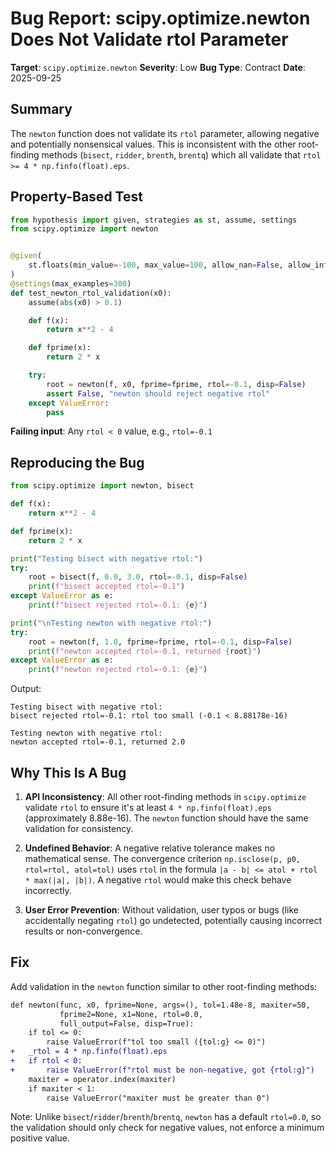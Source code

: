 # Bug Report: scipy.optimize.newton Does Not Validate rtol Parameter

**Target**: `scipy.optimize.newton`
**Severity**: Low
**Bug Type**: Contract
**Date**: 2025-09-25

## Summary

The `newton` function does not validate its `rtol` parameter, allowing negative and potentially nonsensical values. This is inconsistent with the other root-finding methods (`bisect`, `ridder`, `brenth`, `brentq`) which all validate that `rtol >= 4 * np.finfo(float).eps`.

## Property-Based Test

```python
from hypothesis import given, strategies as st, assume, settings
from scipy.optimize import newton


@given(
    st.floats(min_value=-100, max_value=100, allow_nan=False, allow_infinity=False),
)
@settings(max_examples=300)
def test_newton_rtol_validation(x0):
    assume(abs(x0) > 0.1)

    def f(x):
        return x**2 - 4

    def fprime(x):
        return 2 * x

    try:
        root = newton(f, x0, fprime=fprime, rtol=-0.1, disp=False)
        assert False, "newton should reject negative rtol"
    except ValueError:
        pass
```

**Failing input**: Any `rtol < 0` value, e.g., `rtol=-0.1`

## Reproducing the Bug

```python
from scipy.optimize import newton, bisect

def f(x):
    return x**2 - 4

def fprime(x):
    return 2 * x

print("Testing bisect with negative rtol:")
try:
    root = bisect(f, 0.0, 3.0, rtol=-0.1, disp=False)
    print(f"bisect accepted rtol=-0.1")
except ValueError as e:
    print(f"bisect rejected rtol=-0.1: {e}")

print("\nTesting newton with negative rtol:")
try:
    root = newton(f, 1.0, fprime=fprime, rtol=-0.1, disp=False)
    print(f"newton accepted rtol=-0.1, returned {root}")
except ValueError as e:
    print(f"newton rejected rtol=-0.1: {e}")
```

Output:
```
Testing bisect with negative rtol:
bisect rejected rtol=-0.1: rtol too small (-0.1 < 8.88178e-16)

Testing newton with negative rtol:
newton accepted rtol=-0.1, returned 2.0
```

## Why This Is A Bug

1. **API Inconsistency**: All other root-finding methods in `scipy.optimize` validate `rtol` to ensure it's at least `4 * np.finfo(float).eps` (approximately 8.88e-16). The `newton` function should have the same validation for consistency.

2. **Undefined Behavior**: A negative relative tolerance makes no mathematical sense. The convergence criterion `np.isclose(p, p0, rtol=rtol, atol=tol)` uses `rtol` in the formula `|a - b| <= atol + rtol * max(|a|, |b|)`. A negative `rtol` would make this check behave incorrectly.

3. **User Error Prevention**: Without validation, user typos or bugs (like accidentally negating `rtol`) go undetected, potentially causing incorrect results or non-convergence.

## Fix

Add validation in the `newton` function similar to other root-finding methods:

```diff
def newton(func, x0, fprime=None, args=(), tol=1.48e-8, maxiter=50,
           fprime2=None, x1=None, rtol=0.0,
           full_output=False, disp=True):
    if tol <= 0:
        raise ValueError(f"tol too small ({tol:g} <= 0)")
+   _rtol = 4 * np.finfo(float).eps
+   if rtol < 0:
+       raise ValueError(f"rtol must be non-negative, got {rtol:g}")
    maxiter = operator.index(maxiter)
    if maxiter < 1:
        raise ValueError("maxiter must be greater than 0")
```

Note: Unlike `bisect`/`ridder`/`brenth`/`brentq`, `newton` has a default `rtol=0.0`, so the validation should only check for negative values, not enforce a minimum positive value.